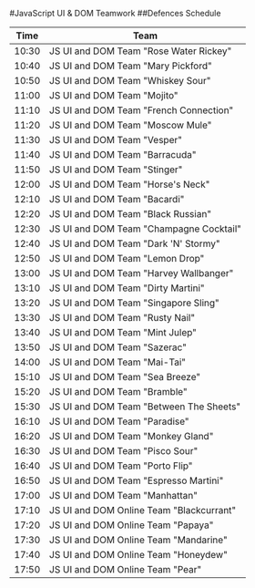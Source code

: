 #JavaScript UI & DOM Teamwork
##Defences Schedule

|Time | Team
|-----|-----
|10:30|JS UI and DOM Team "Rose Water Rickey"
|10:40|JS UI and DOM Team "Mary Pickford"
|10:50|JS UI and DOM Team "Whiskey Sour"
|11:00|JS UI and DOM Team "Mojito"
|11:10|JS UI and DOM Team "French Connection"
|11:20|JS UI and DOM Team "Moscow Mule"
|11:30|JS UI and DOM Team "Vesper"
|11:40|JS UI and DOM Team "Barracuda"
|11:50|JS UI and DOM Team "Stinger"
|12:00|JS UI and DOM Team "Horse's Neck"
|12:10|JS UI and DOM Team "Bacardi"
|12:20|JS UI and DOM Team "Black Russian"
|12:30|JS UI and DOM Team "Champagne Cocktail"
|12:40|JS UI and DOM Team "Dark 'N' Stormy"
|12:50|JS UI and DOM Team "Lemon Drop"
|13:00|JS UI and DOM Team "Harvey Wallbanger"
|13:10|JS UI and DOM Team "Dirty Martini"
|13:20|JS UI and DOM Team "Singapore Sling"
|13:30|JS UI and DOM Team "Rusty Nail"
|13:40|JS UI and DOM Team "Mint Julep"
|13:50|JS UI and DOM Team "Sazerac"
|14:00|JS UI and DOM Team "Mai-Tai"
|15:10|JS UI and DOM Team "Sea Breeze"
|15:20|JS UI and DOM Team "Bramble"
|15:30|JS UI and DOM Team "Between The Sheets"
|16:10|JS UI and DOM Team "Paradise"
|16:20|JS UI and DOM Team "Monkey Gland"
|16:30|JS UI and DOM Team "Pisco Sour"
|16:40|JS UI and DOM Team "Porto Flip"
|16:50|JS UI and DOM Team "Espresso Martini"
|17:00|JS UI and DOM Team "Manhattan"
|17:10|JS UI and DOM Online Team "Blackcurrant"
|17:20|JS UI and DOM Online Team "Papaya"
|17:30|JS UI and DOM Online Team "Mandarine"
|17:40|JS UI and DOM Online Team "Honeydew"
|17:50|JS UI and DOM Online Team "Pear"
